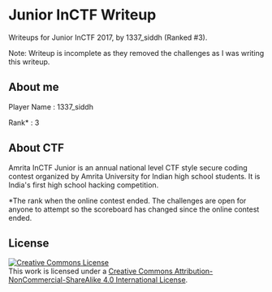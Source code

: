 # Junior InCTF Writeup
Writeups for Junior InCTF 2017, by 1337_siddh (Ranked #3).

Note: Writeup is incomplete as they removed the challenges as I was writing this writeup.

## About me

Player Name : 1337_siddh

Rank* : 3

## About CTF

Amrita InCTF Junior is an annual national level CTF style secure coding contest organized by Amrita University for Indian high school students. It is India's first high school hacking competition.

*The rank when the online contest ended. The challenges are open for anyone to attempt so the scoreboard has changed since the online contest ended.

## License
<a rel="license" href="http://creativecommons.org/licenses/by-nc-sa/4.0/"><img alt="Creative Commons License" style="border-width:0" src="https://i.creativecommons.org/l/by-nc-sa/4.0/88x31.png" /></a><br />This work is licensed under a <a rel="license" href="http://creativecommons.org/licenses/by-nc-sa/4.0/">Creative Commons Attribution-NonCommercial-ShareAlike 4.0 International License</a>.
